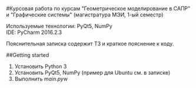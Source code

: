 #Курсовая работа по курсам "Геометрическое моделирование в САПР" и "Графические системы" (магистратура МЭИ, 1-ый семестр)

Используемые технологии: PyQt5, NumPy  
IDE: PyCharm 2016.2.3

Пояснительная записка содержит ТЗ и краткое пояснение к коду.  

##Getting started
1. Установить Python 3
2. Установить PyQt5, NumPy (пример для Ubuntu см. в записке)
3. Выполнить *main.pyw*
